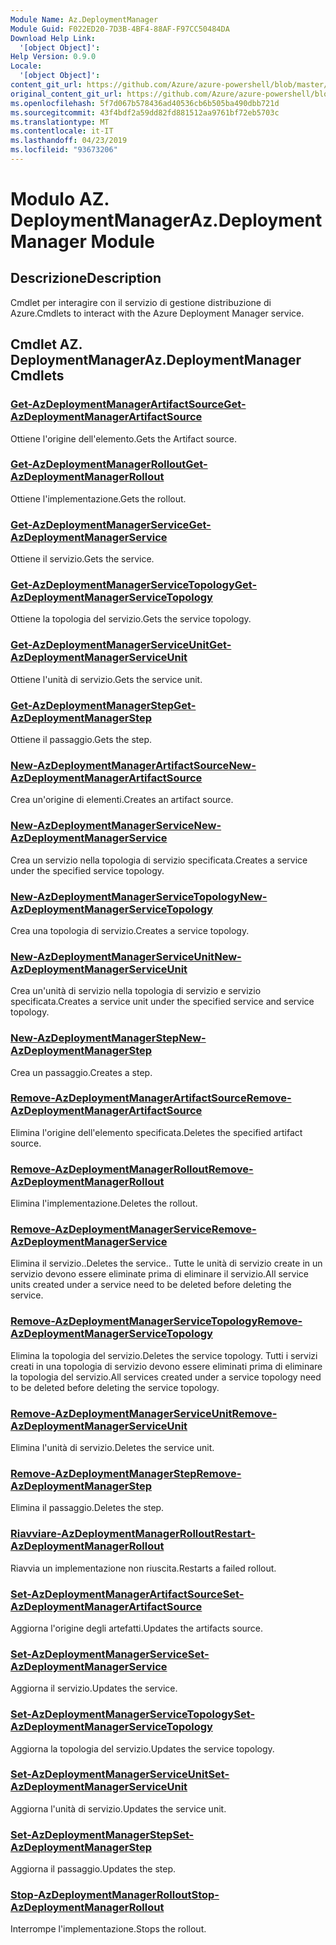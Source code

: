 ```yaml
---
Module Name: Az.DeploymentManager
Module Guid: F022ED20-7D3B-4BF4-88AF-F97CC50484DA
Download Help Link:
  '[object Object]': 
Help Version: 0.9.0
Locale:
  '[object Object]': 
content_git_url: https://github.com/Azure/azure-powershell/blob/master/src/DeploymentManager/DeploymentManager/help/Az.DeploymentManager.md
original_content_git_url: https://github.com/Azure/azure-powershell/blob/master/src/DeploymentManager/DeploymentManager/help/Az.DeploymentManager.md
ms.openlocfilehash: 5f7d067b578436ad40536cb6b505ba490dbb721d
ms.sourcegitcommit: 43f4bdf2a59dd82fd881512aa9761bf72eb5703c
ms.translationtype: MT
ms.contentlocale: it-IT
ms.lasthandoff: 04/23/2019
ms.locfileid: "93673206"
---
```

# <span data-ttu-id="c2141-101">Modulo AZ. DeploymentManager</span><span class="sxs-lookup"><span data-stu-id="c2141-101">Az.DeploymentManager Module</span></span>
## <span data-ttu-id="c2141-102">Descrizione</span><span class="sxs-lookup"><span data-stu-id="c2141-102">Description</span></span>
<span data-ttu-id="c2141-103">Cmdlet per interagire con il servizio di gestione distribuzione di Azure.</span><span class="sxs-lookup"><span data-stu-id="c2141-103">Cmdlets to interact with the Azure Deployment Manager service.</span></span>

## <span data-ttu-id="c2141-104">Cmdlet AZ. DeploymentManager</span><span class="sxs-lookup"><span data-stu-id="c2141-104">Az.DeploymentManager Cmdlets</span></span>
### [<span data-ttu-id="c2141-105">Get-AzDeploymentManagerArtifactSource</span><span class="sxs-lookup"><span data-stu-id="c2141-105">Get-AzDeploymentManagerArtifactSource</span></span>](Get-AzDeploymentManagerArtifactSource.md)
<span data-ttu-id="c2141-106">Ottiene l'origine dell'elemento.</span><span class="sxs-lookup"><span data-stu-id="c2141-106">Gets the Artifact source.</span></span>

### [<span data-ttu-id="c2141-107">Get-AzDeploymentManagerRollout</span><span class="sxs-lookup"><span data-stu-id="c2141-107">Get-AzDeploymentManagerRollout</span></span>](Get-AzDeploymentManagerRollout.md)
<span data-ttu-id="c2141-108">Ottiene l'implementazione.</span><span class="sxs-lookup"><span data-stu-id="c2141-108">Gets the rollout.</span></span>

### [<span data-ttu-id="c2141-109">Get-AzDeploymentManagerService</span><span class="sxs-lookup"><span data-stu-id="c2141-109">Get-AzDeploymentManagerService</span></span>](Get-AzDeploymentManagerService.md)
<span data-ttu-id="c2141-110">Ottiene il servizio.</span><span class="sxs-lookup"><span data-stu-id="c2141-110">Gets the service.</span></span>

### [<span data-ttu-id="c2141-111">Get-AzDeploymentManagerServiceTopology</span><span class="sxs-lookup"><span data-stu-id="c2141-111">Get-AzDeploymentManagerServiceTopology</span></span>](Get-AzDeploymentManagerServiceTopology.md)
<span data-ttu-id="c2141-112">Ottiene la topologia del servizio.</span><span class="sxs-lookup"><span data-stu-id="c2141-112">Gets the service topology.</span></span>

### [<span data-ttu-id="c2141-113">Get-AzDeploymentManagerServiceUnit</span><span class="sxs-lookup"><span data-stu-id="c2141-113">Get-AzDeploymentManagerServiceUnit</span></span>](Get-AzDeploymentManagerServiceUnit.md)
<span data-ttu-id="c2141-114">Ottiene l'unità di servizio.</span><span class="sxs-lookup"><span data-stu-id="c2141-114">Gets the service unit.</span></span>

### [<span data-ttu-id="c2141-115">Get-AzDeploymentManagerStep</span><span class="sxs-lookup"><span data-stu-id="c2141-115">Get-AzDeploymentManagerStep</span></span>](Get-AzDeploymentManagerStep.md)
<span data-ttu-id="c2141-116">Ottiene il passaggio.</span><span class="sxs-lookup"><span data-stu-id="c2141-116">Gets the step.</span></span>

### [<span data-ttu-id="c2141-117">New-AzDeploymentManagerArtifactSource</span><span class="sxs-lookup"><span data-stu-id="c2141-117">New-AzDeploymentManagerArtifactSource</span></span>](New-AzDeploymentManagerArtifactSource.md)
<span data-ttu-id="c2141-118">Crea un'origine di elementi.</span><span class="sxs-lookup"><span data-stu-id="c2141-118">Creates an artifact source.</span></span>

### [<span data-ttu-id="c2141-119">New-AzDeploymentManagerService</span><span class="sxs-lookup"><span data-stu-id="c2141-119">New-AzDeploymentManagerService</span></span>](New-AzDeploymentManagerService.md)
<span data-ttu-id="c2141-120">Crea un servizio nella topologia di servizio specificata.</span><span class="sxs-lookup"><span data-stu-id="c2141-120">Creates a service under the specified service topology.</span></span>

### [<span data-ttu-id="c2141-121">New-AzDeploymentManagerServiceTopology</span><span class="sxs-lookup"><span data-stu-id="c2141-121">New-AzDeploymentManagerServiceTopology</span></span>](New-AzDeploymentManagerServiceTopology.md)
<span data-ttu-id="c2141-122">Crea una topologia di servizio.</span><span class="sxs-lookup"><span data-stu-id="c2141-122">Creates a service topology.</span></span>

### [<span data-ttu-id="c2141-123">New-AzDeploymentManagerServiceUnit</span><span class="sxs-lookup"><span data-stu-id="c2141-123">New-AzDeploymentManagerServiceUnit</span></span>](New-AzDeploymentManagerServiceUnit.md)
<span data-ttu-id="c2141-124">Crea un'unità di servizio nella topologia di servizio e servizio specificata.</span><span class="sxs-lookup"><span data-stu-id="c2141-124">Creates a service unit under the specified service and service topology.</span></span>

### [<span data-ttu-id="c2141-125">New-AzDeploymentManagerStep</span><span class="sxs-lookup"><span data-stu-id="c2141-125">New-AzDeploymentManagerStep</span></span>](New-AzDeploymentManagerStep.md)
<span data-ttu-id="c2141-126">Crea un passaggio.</span><span class="sxs-lookup"><span data-stu-id="c2141-126">Creates a step.</span></span>

### [<span data-ttu-id="c2141-127">Remove-AzDeploymentManagerArtifactSource</span><span class="sxs-lookup"><span data-stu-id="c2141-127">Remove-AzDeploymentManagerArtifactSource</span></span>](Remove-AzDeploymentManagerArtifactSource.md)
<span data-ttu-id="c2141-128">Elimina l'origine dell'elemento specificata.</span><span class="sxs-lookup"><span data-stu-id="c2141-128">Deletes the specified artifact source.</span></span>

### [<span data-ttu-id="c2141-129">Remove-AzDeploymentManagerRollout</span><span class="sxs-lookup"><span data-stu-id="c2141-129">Remove-AzDeploymentManagerRollout</span></span>](Remove-AzDeploymentManagerRollout.md)
<span data-ttu-id="c2141-130">Elimina l'implementazione.</span><span class="sxs-lookup"><span data-stu-id="c2141-130">Deletes the rollout.</span></span>

### [<span data-ttu-id="c2141-131">Remove-AzDeploymentManagerService</span><span class="sxs-lookup"><span data-stu-id="c2141-131">Remove-AzDeploymentManagerService</span></span>](Remove-AzDeploymentManagerService.md)
<span data-ttu-id="c2141-132">Elimina il servizio..</span><span class="sxs-lookup"><span data-stu-id="c2141-132">Deletes the service..</span></span> <span data-ttu-id="c2141-133">Tutte le unità di servizio create in un servizio devono essere eliminate prima di eliminare il servizio.</span><span class="sxs-lookup"><span data-stu-id="c2141-133">All service units created under a service need to be deleted before deleting the service.</span></span>

### [<span data-ttu-id="c2141-134">Remove-AzDeploymentManagerServiceTopology</span><span class="sxs-lookup"><span data-stu-id="c2141-134">Remove-AzDeploymentManagerServiceTopology</span></span>](Remove-AzDeploymentManagerServiceTopology.md)
<span data-ttu-id="c2141-135">Elimina la topologia del servizio.</span><span class="sxs-lookup"><span data-stu-id="c2141-135">Deletes the service topology.</span></span> <span data-ttu-id="c2141-136">Tutti i servizi creati in una topologia di servizio devono essere eliminati prima di eliminare la topologia del servizio.</span><span class="sxs-lookup"><span data-stu-id="c2141-136">All services created under a service topology need to be deleted before deleting the service topology.</span></span>

### [<span data-ttu-id="c2141-137">Remove-AzDeploymentManagerServiceUnit</span><span class="sxs-lookup"><span data-stu-id="c2141-137">Remove-AzDeploymentManagerServiceUnit</span></span>](Remove-AzDeploymentManagerServiceUnit.md)
<span data-ttu-id="c2141-138">Elimina l'unità di servizio.</span><span class="sxs-lookup"><span data-stu-id="c2141-138">Deletes the service unit.</span></span>

### [<span data-ttu-id="c2141-139">Remove-AzDeploymentManagerStep</span><span class="sxs-lookup"><span data-stu-id="c2141-139">Remove-AzDeploymentManagerStep</span></span>](Remove-AzDeploymentManagerStep.md)
<span data-ttu-id="c2141-140">Elimina il passaggio.</span><span class="sxs-lookup"><span data-stu-id="c2141-140">Deletes the step.</span></span>

### [<span data-ttu-id="c2141-141">Riavviare-AzDeploymentManagerRollout</span><span class="sxs-lookup"><span data-stu-id="c2141-141">Restart-AzDeploymentManagerRollout</span></span>](Restart-AzDeploymentManagerRollout.md)
<span data-ttu-id="c2141-142">Riavvia un implementazione non riuscita.</span><span class="sxs-lookup"><span data-stu-id="c2141-142">Restarts a failed rollout.</span></span>

### [<span data-ttu-id="c2141-143">Set-AzDeploymentManagerArtifactSource</span><span class="sxs-lookup"><span data-stu-id="c2141-143">Set-AzDeploymentManagerArtifactSource</span></span>](Set-AzDeploymentManagerArtifactSource.md)
<span data-ttu-id="c2141-144">Aggiorna l'origine degli artefatti.</span><span class="sxs-lookup"><span data-stu-id="c2141-144">Updates the artifacts source.</span></span>

### [<span data-ttu-id="c2141-145">Set-AzDeploymentManagerService</span><span class="sxs-lookup"><span data-stu-id="c2141-145">Set-AzDeploymentManagerService</span></span>](Set-AzDeploymentManagerService.md)
<span data-ttu-id="c2141-146">Aggiorna il servizio.</span><span class="sxs-lookup"><span data-stu-id="c2141-146">Updates the service.</span></span>

### [<span data-ttu-id="c2141-147">Set-AzDeploymentManagerServiceTopology</span><span class="sxs-lookup"><span data-stu-id="c2141-147">Set-AzDeploymentManagerServiceTopology</span></span>](Set-AzDeploymentManagerServiceTopology.md)
<span data-ttu-id="c2141-148">Aggiorna la topologia del servizio.</span><span class="sxs-lookup"><span data-stu-id="c2141-148">Updates the service topology.</span></span>

### [<span data-ttu-id="c2141-149">Set-AzDeploymentManagerServiceUnit</span><span class="sxs-lookup"><span data-stu-id="c2141-149">Set-AzDeploymentManagerServiceUnit</span></span>](Set-AzDeploymentManagerServiceUnit.md)
<span data-ttu-id="c2141-150">Aggiorna l'unità di servizio.</span><span class="sxs-lookup"><span data-stu-id="c2141-150">Updates the service unit.</span></span>

### [<span data-ttu-id="c2141-151">Set-AzDeploymentManagerStep</span><span class="sxs-lookup"><span data-stu-id="c2141-151">Set-AzDeploymentManagerStep</span></span>](Set-AzDeploymentManagerStep.md)
<span data-ttu-id="c2141-152">Aggiorna il passaggio.</span><span class="sxs-lookup"><span data-stu-id="c2141-152">Updates the step.</span></span>

### [<span data-ttu-id="c2141-153">Stop-AzDeploymentManagerRollout</span><span class="sxs-lookup"><span data-stu-id="c2141-153">Stop-AzDeploymentManagerRollout</span></span>](Stop-AzDeploymentManagerRollout.md)
<span data-ttu-id="c2141-154">Interrompe l'implementazione.</span><span class="sxs-lookup"><span data-stu-id="c2141-154">Stops the rollout.</span></span>

